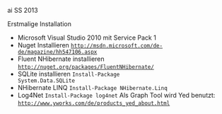 ai SS 2013

 Erstmalige Installation 

* Microsoft Visual Studio 2010 mit Service Pack 1
* Nuget Installieren <code>http://msdn.microsoft.com/de-de/magazine/hh547106.aspx</code>
* Fluent NHibernate installieren <code>http://nuget.org/packages/FluentNHibernate/</code>
* SQLite installieren <code>Install-Package System.Data.SQLite</code>
* NHibernate LINQ <code>Install-Package NHibernate.Linq</code>
* Log4Net <code>Install-Package log4net</code>
Als Graph Tool wird Yed benutzt: <code>http://www.yworks.com/de/products_yed_about.html</code>

